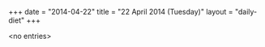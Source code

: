 +++
date = "2014-04-22"
title = "22 April 2014 (Tuesday)"
layout = "daily-diet"
+++


\<no entries\>
